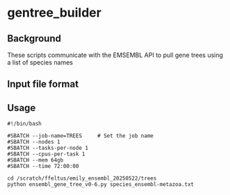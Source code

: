 # gentree_builder

## Background
These scripts communicate with the EMSEMBL API to pull gene trees using a list of species names

## Input file format

## Usage
```
#!/bin/bash

#SBATCH --job-name=TREES     # Set the job name
#SBATCH --nodes 1
#SBATCH --tasks-per-node 1
#SBATCH --cpus-per-task 1
#SBATCH --mem 64gb
#SBATCH --time 72:00:00

cd /scratch/ffeltus/emily_ensembl_20250522/trees 
python ensembl_gene_tree_v0-6.py species_ensembl-metazoa.txt 
```
